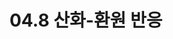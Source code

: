 ---
title: "04.8 산화-환원 반응"
last_modified_at: 2022-01-27
categories:
    - chemistry04
tags:
    - 산화
    - 환원
comments: true
use_math: true
toc: true
toc_sticky: true
published : false
---